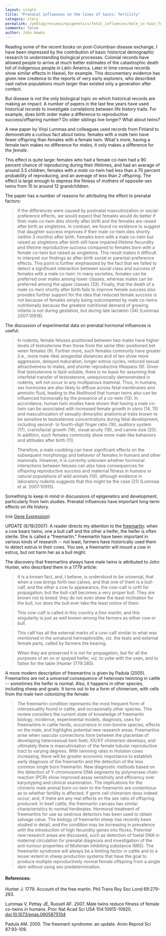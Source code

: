 ```yaml
---
layout: single 
title: "Prenatal influences on the lives of twins: fertility" 
category: story
permalink: /weblog/reviews/epigenetics/fetal_influences/male_co-twin_female_fecundity_2007.html
comments: false 
author: John Hawks 
---
```



<p>
Reading some of the recent books on post-Columbian disease exchange, I have been impressed by the contribution of basic historical demographic research to understanding biological processes. Colonial records have allowed people to arrive at much better estimates of the catastrophic death toll of indigenous people in Latin America. Later in time census records show similar effects in Hawaii, for example. This documentary evidence has given new credence to the reports of very early explorers, who described vast native populations much larger than existed only a generation after contact. 
</p>

<p>
But disease is not the only biological topic on which historical records are making an impact. A number of papers in the last few years have used historical records to investigate correlations between life history traits. For example, does birth order make a difference to reproductive success/offspring number? Do older siblings live longer? What about twins? 
</p>

<p>
A new paper by Virpi Lummaa and colleagues used records from Finland to demonstrate a curious fact about twins: females with a male twin have fewer offspring than females with a female twin. What's more, having a female twin makes no difference for <i>males</i>, it only makes a difference for the <i>female</i>. 
</p>

<p>
This effect is quite large: females who had a female co-twin had a 90 percent chance of reproducing during their lifetimes, and had an average of around 3.5 children; females with a <i>male</i> co-twin had less than a 70 percent probability of reproducing, and an average of less than 2 offspring. The effect is large enough to depress the fitness of mothers of opposite-sex twins from 15 to around 12 grandchildren. 
</p>

<p>
The paper has a number of reasons for attributing the effect to prenatal factors:
</p>

<blockquote>If the differences were caused by postnatal masculinization or social-preference effects, we would expect that females would do better if their male co-twin dies shortly after birth and the females are raised after birth as singletons. In contrast, we found no evidence to suggest that daughter success improves if their male co-twin dies shortly (within 3 months) after birth. Females born with a male co-twin but raised as singletons after birth still have impaired lifetime fecundity and lifetime reproductive success compared to females born with a female co-twin but raised as singletons. This result makes it difficult to interpret our findings as after-birth social or parental-preference effects. This point is further emphasized by the fact that we failed to detect a significant interaction between social class and success of females with a male co-twin: In many societies, females can be preferred over males among lower classes, whereas males can be preferred among the upper classes (33). Finally, that the death of a male co-twin shortly after birth fails to improve female success also provides further support for the idea that reduced female success is not because of females simply being outcompeted by male co-twins nutritionally because the greatest nutritional demand of growing infants is not during gestation, but during late lactation (34) (Lummaa 2007:10918).</blockquote>

<p>
The discussion of experimental data on prenatal hormonal influences is useful: 
</p>

<blockquote>In rodents, female fetuses positioned between two males have higher levels of testosterone than those from the same litter positioned bet ween females (9). Further more, such females commonly have greater (i.e., more male-like) anogenital distances and of ten show more aggression, delayed maturation, longer estrus cycles, reduced sexual attractiveness to males, and shorter reproductive lifespans (9). Given that testosterone is lipid-soluble, there is no basis for assuming that interfetal transfer of testosterone, unequivocally demonstrated in rodents, will not occur in any multiparous mammal. Thus, in humans, sex hormones are also likely to diffuse across fetal membranes and amniotic fluid, leading to the likelihood that human twins also can be influenced hormonally by the presence of a co-twin (13). In accordance, human twin studies have shown that having a male co-twin can be associated with increased female growth <i>in utero</i> (14, 15) and masculinization of sexually dimorphic anatomical traits known to be sensitive to testosterone concentrations during fetal development, including second- to fourth-digit finger ratio (16), auditory system (17), craniofacial growth (18), visual acuity (19), and canine size (20). In addition, such females commonly show more male-like behaviors and attitudes after birth (11). </blockquote>

<blockquote>Therefore, a male cosibling can have significant effects on the subsequent morphology and behavior of females in humans and other mammals. However, it is currently unknown whether hormonal interactions between fetuses can also have consequences for offspring reproductive success and maternal fitness in humans or natural populations of wild animals (10), although evidence in laboratory rodents suggests that this might be the case (21) (Lummaa et al. 2007:10915).</blockquote>

<p>
Something to keep in mind in discussions of epigenetics and development, particularly from twin studies. Prenatal influences have important long-term effects on life history. 
</p>

<p>
(via <a href="http://feeds.feedburner.com/~r/scienceblogs/gnxp/~3/126000612/and_twins_1.php">Gene Expression</a>)
</p>

<p>
UPDATE (6/19/2007): A reader directs my attention to the <a href="http://en.wikipedia.org/wiki/Freemartin">freemartin</a>: when a cow bears twins, one a bull calf and the other a heifer, the heifer is often sterile. She is called a "freemartin." Freemartin have been important in various kinds of research -- not least, farmers have historically used them to detect estrus in their cows. You see, a freemartin will mount a cow in estrus, but not harm her as a bull might. 
</p>

<p>
The discovery that freemartins always have male twins is attributed to John Hunter, who described them in a 1779 article: 
</p>

<blockquote>It is a known fact, and, I believe, is understood to be universal, that when a cow brings forth two calves, and that one of them is a bull-calf, and the other a cow to appearance, the cow-calf is unfit for propagation; but the bull-calf becomes a very proper bull. They are known not to breed: they do not even shew the least inclination for the bull, nor does the bull ever take the least notice of them.</blockquote>

<blockquote>This cow-calf is called in this country a <i>free martin</i>; and this singularity is just as well known among the farmers as either cow or bull. </blockquote>

<blockquote>This calf has all the external marks of a cow-calf similar to what was mentioned in the unnatural hermaphrodite, <i>viz.</i> the teats and external female parts, called by farmers the bearing.</blockquote>

<blockquote>When they are preserved it is not for propagation, but for all the purposes of an ox or spayed heifer, <i>viz.</i> to yoke with the oxen, and to fatten for the table (Hunter 1779:285).</blockquote>

<p>
A more modern description of freemartins is given by Padula (2005). Freemartins are not a <i>universal</i> consequence of heterosex twinning in cattle -- sometimes the heifer is normal. Also, it happens in other species, including sheep and goats. It turns out to be a form of chimerism, with cells from the male twin colonizing the female:
</p>

<blockquote>The freemartin condition represents the most frequent form of intersexuality found in cattle, and occasionally other species. This review considers the current state of knowledge of freemartin biology, incidence, experimental models, diagnosis, uses for freemartins in cattle herds, occurrence in non-bovine species, effects on the male, and highlights potential new research areas. Freemartins arise when vascular connections form between the placentae of developing heterosexual twin foeti, XX/XY chimerism develops, and ultimately there is masculinisation of the female tubular reproductive tract to varying degrees. With twinning rates in Holstein cows increasing, there will be greater economic importance to establish early diagnosis of the freemartin and the detection of the less common single born freemartin. New diagnostic methods based on the detection of Y-chromosome DNA segments by polymerase chain reaction (PCR) show improved assay sensitivity and efficiency over karyotyping and clinical examination. The implications for the chimeric male animal born co-twin to the freemartin are contentious as to whether fertility is affected; if germ cell chimerism does indeed occur; and, if there are any real effects on the sex ratio of offspring produced. In beef cattle, the freemartin carcass has similar characteristics to normal herdmates. Hormonal treatment of freemartins for use as oestrous detectors has been used to obtain salvage value. The biology of freemartin sheep has recently been studied in detail, and the condition may be increasing in prevalence with the introduction of high fecundity genes into flocks. Potential new research areas are discussed, such as detection of foetal DNA in maternal circulation for prenatal diagnosis and investigation of the anti-tumour properties of Mullerian inhibiting substance (MIS). The freemartin syndrome will always be a limiting factor in cattle and to a lesser extent in sheep production systems that have the goal to produce multiple reproductively normal female offspring from a single dam without using sex predetermination.</blockquote>

<h4>References:</h4>

<p class="cite">Hunter J. 1779. Account of the free martin. Phil Trans Roy Soc Lond 69:279-293.</p>

<p class="cite">Lummaa V, Pettay JE, Russell AF. 2007. Male twins reduce fitness of female co-twins in humans. Proc Nat Acad Sci USA 104:10915-10920. <a href="http://www.pnas.org/doi/10.1073/pnas.0605875104">doi:10.1073/pnas.0605875104</a></p>

<p class="cite">Padula AM. 2005. The freemarti syndrome: an update. Anim Reprod Sci 87:93-109. </p>


